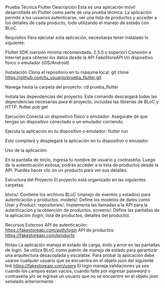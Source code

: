 Prueba Técnica Flutter
Descripción
Esta es una aplicación móvil desarrollada en Flutter como parte de una prueba técnica. La aplicación permite a los usuarios autenticarse, ver una lista de productos y acceder a los detalles de cada producto, todo utilizando el manejo de estado con BLoC.

Requisitos
Para ejecutar esta aplicación, necesitarás tener instalado lo siguiente:

Flutter SDK (versión mínima recomendada: 2.5.0 o superior)
Conexión a Internet para obtener los datos desde la API FakeStoreAPI
Un dispositivo físico o emulador (iOS/Android)

Instalación
Clona el repositorio en tu máquina local:
git clone https://github.com/tu_usuario/prueba_flutter.git

Navega hasta la carpeta del proyecto:
cd prueba_flutter

Instala las dependencias del proyecto: Este comando descargará todas las dependencias necesarias para el proyecto, incluidas las librerías de BLoC y HTTP.
flutter pub get

Ejecución
Conecta un dispositivo físico o emulador: Asegúrate de que tengas un dispositivo conectado o un emulador corriendo.

Ejecuta la aplicación en tu dispositivo o emulador:
flutter run

Esto compilará y desplegará la aplicación en tu dispositivo o emulador.

Uso de la aplicación:

En la pantalla de inicio, ingresa tu nombre de usuario y contraseña.
Luego de la autenticación exitosa, podrás acceder a la lista de productos desde la API.
Puedes hacer clic en un producto para ver sus detalles.

Estructura del Proyecto
El proyecto está organizado en las siguientes carpetas:

blocs/: Contiene los archivos BLoC (manejo de eventos y estados) para autenticación y productos.
models/: Define los modelos de datos como User y Product.
repositories/: Implementa las llamadas a la API para la autenticación y la obtención de productos.
screens/: Define las pantallas de la aplicación (login, lista de productos, detalles del producto).

Recursos Externos
API de autenticación: https://fakestoreapi.com/auth/login
API de productos: https://fakestoreapi.com/products

Notas
La aplicación maneja el estado de carga, éxito y error en las pantallas de login.
Se utiliza BLoC como patrón de manejo de estado para garantizar una arquitectura desacoplada y escalable.
Para probar la aplicación debe usarse cualquier usuario que se encuentra en el objeto json del siguiente link https://fakestoreapi.com/users
El login maneja validaciones ya sea cuando los campos estan vacios, cuando falte por ingresar password o contraseña y/o se ingrese un usuario que no se encuentre en el objeto json señalado anteriormente
